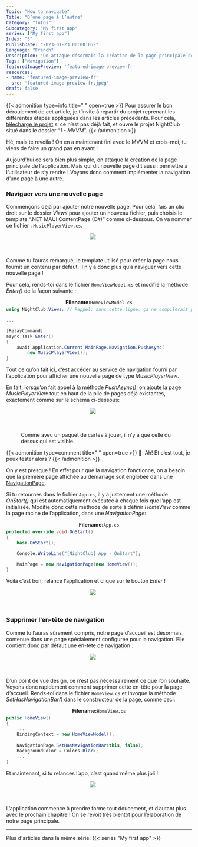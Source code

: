 ```yaml
---
Topic: "How to navigate"
Title: "D’une page à l’autre"
Category: "Tutos"
Subcategory: "My first app"
series: ["My first app"]
Index: "5"
PublishDate: "2023-01-23 00:00:05Z"
Language: "French"
Description: "On attaque désormais la création de la page principale de l’application. Mais qui dit nouvelle page dit aussi: permettre à l’utilisateur de se rendre sur cette page ! Voyons donc comment implémenter la navigation d’une page à une autre."
Tags: ["Navigation"]
featuredImagePreview: 'featured-image-preview-fr'
resources:
- name: 'featured-image-preview-fr'
  src: 'featured-image-preview-fr.jpeg'
draft: false
---
```


<!--more-->

<style>
.img-sizes{min-height:50px;max-height:600px;min-width:50px;max-width:600px;height:auto;width:auto}
</style>

{{< admonition type=info title="‎ " open=true >}}
Pour assurer le bon déroulement de cet article, je t’invite à repartir du projet reprenant les différentes étapes appliquées dans les articles précédents. Pour cela, [télécharge le projet](https://github.com/Kapusch/blog-dotnet-maui) si ce n’est pas déjà fait, et ouvre le projet NightClub situé dans le dossier “*1 - MVVM*”.
{{< /admonition >}}



Hé, mais te revoilà ! On en a maintenant fini avec le MVVM et crois-moi, tu viens de faire un grand pas en avant !

Aujourd’hui ce sera bien plus simple, on attaque la création de la page principale de l’application. Mais qui dit nouvelle page dit aussi: permettre à l’utilisateur de s’y rendre ! Voyons donc comment implémenter la navigation d’une page à une autre.



### Naviguer vers une nouvelle page

Commençons déjà par ajouter notre nouvelle page. Pour cela, fais un clic droit sur le dossier *Views* pour ajouter un nouveau fichier, puis choisis le template “.NET MAUI ContentPage (C#)” comme ci-dessous. On va nommer ce fichier : `MusicPlayerView.cs`.



<figure><p align="center"><img class="img-sizes" src="./images/4C95EF7DF978364F1FBDE99A614BF58D.png"></p></figure>



Comme tu l’auras remarqué, le template utilisé pour créer la page nous fournit un contenu par défaut. Il n’y a donc plus qu’à naviguer vers cette nouvelle page !

Pour cela, rends-toi dans le fichier `HomeViewModel.cs` et modifie la méthode *Enter()* de la façon suivante :



<p align="center" style="margin-bottom:-10px"><strong>Filename:</strong><code>HomeViewModel.cs</code></p>

```csharp
using NightClub.Views; // Rappel: sans cette ligne, ça ne compilerait pas !

...

[RelayCommand]
async Task Enter()
{
    await Application.Current.MainPage.Navigation.PushAsync(
        new MusicPlayerView());
}
```




Tout ce qu’on fait ici, c’est accéder au service de navigation fourni par l’application pour afficher une nouvelle page de type *MusicPlayerView*.

En fait, lorsqu’on fait appel à la méthode *PushAsync()*, on ajoute la page *MusicPlayerView* tout en haut de la pile de pages déjà existantes, exactement comme sur le schéma ci-dessous:



<figure><p align="center"><img class="img-sizes" src="./images/E2D879FA8EDC7C6E3677857BCA73F038.png"></p><figcaption class="image-caption">Comme avec un paquet de cartes à jouer, il n’y a que celle du dessus qui est visible.</figcaption></figure>




{{< admonition type=comment title="‎ " open=true >}}
🐒‎ ‎ Ah! Et c’est tout, je peux tester alors ?
{{< /admonition >}}



On y est presque ! En effet pour que la navigation fonctionne, on a besoin que la première page affichée au démarrage soit englobée dans une [NavigationPage](https://learn.microsoft.com/fr-fr/dotnet/maui/user-interface/pages/navigationpage#create-the-root-page).

Si tu retournes dans le fichier `App.cs`, il y a justement une méthode *OnStart()* qui est automatiquement exécutée à chaque fois que l’app est initialisée. Modifie donc cette méthode de sorte à définir *HomeView* comme la page racine de l’application, dans une *NavigationPage*:



<p align="center" style="margin-bottom:-10px"><strong>Filename:</strong><code>App.cs</code></p>

```csharp
protected override void OnStart()
{
    base.OnStart();

    Console.WriteLine("[NightClub] App - OnStart");

    MainPage = new NavigationPage(new HomeView());
}
```




Voilà c’est bon, relance l’application et clique sur le bouton *Enter* !



<figure><p align="center"><img class="img-sizes" src="./images/C7AE64E0B2C23119FC68BE61FF22BBB2.gif"></p></figure>



### Supprimer l’en-tête de navigation

Comme tu l’auras sûrement compris, notre page d’accueil est désormais contenue dans une page spécialement configurée pour la navigation. Elle contient donc par défaut une en-tête de navigation :



<figure><p align="center"><img class="img-sizes" src="./images/82596E59FF4122F0C481FF2E6E218521.png"></p></figure>



D’un point de vue design, ce n’est pas nécessairement ce que l’on souhaite. Voyons donc rapidement comment supprimer cette en-tête pour la page d’accueil. Rends-toi dans le fichier `HomeView.cs` et invoque la méthode *SetHasNavigationBar()* dans le constructeur de la page, comme ceci:



<p align="center" style="margin-bottom:-10px"><strong>Filename:</strong><code>HomeView.cs</code></p>

```csharp
public HomeView()
{
	...
	BindingContext = new HomeViewModel();
	
	NavigationPage.SetHasNavigationBar(this, false);
	BackgroundColor = Colors.Black;
	...
}
```




Et maintenant, si tu relances l’app, c’est quand même plus joli !

<figure><p align="center"><img class="img-sizes" src="./images/81F75B6282F352517B99D11F2F3F6D31.gif"></p></figure>



L’application commence à prendre forme tout doucement, et d’autant plus avec le prochain chapitre ! On se revoit très bientôt pour l’élaboration de notre page principale.

---
Plus d'articles dans la même série:
{{< series "My first app" >}}

